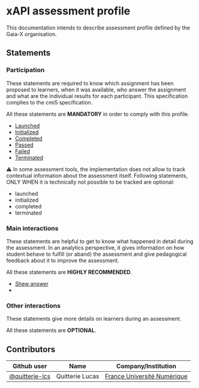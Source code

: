 # xAPI assessment profile

This documentation intends to describe assessment profile defined by the Gaia-X organisation.

## Statements

### Participation

These statements are required to know which assignment has been proposed to learners, when it was available, who answer the assignment and what are the individual results for each participant. This specification complies to the cmi5 specification.

All these statements are **MANDATORY** in order to comply with this profile.

- [Launched](./statements/mandatory/launched.md)
- [Initialized](./statements/mandatory/initialized.md)
- [Completed](./statements/mandatory/completed.md)
- [Passed](./statements/mandatory/passed.md)
- [Failed](./statements/mandatory/failed.md)
- [Terminated](./statements/mandatory/terminated.md)

:warning: In some assessment tools, the implementation does not allow to track contextual information about the assessment itself.
Following statements, ONLY WHEN it is technically not possible to be tracked are optional:
- launched
- initialized
- completed
- terminated

### Main interactions

These statements are helpful to get to know what happened in detail during the assessment. In an analytics perspective, it gives information on how student behave to fulfill (or aband) the assessment and give pedagogical feedback about it to improve the assessment.

All these statements are **HIGHLY RECOMMENDED**.

- [Shew answer](/statements/optional/shew-answer.md)
- 

### Other interactions

These statements give more details on learners during an assessment.

All these statements are **OPTIONAL**.

## Contributors

| Github user  | Name            | Company/Institution         |
|----------------|-----------------|-----------------------------|
| [@quitterie-lcs](https://github.com/quitterie-lcs) | Quitterie Lucas | [France Université Numérique](https://www.france-universite-numerique.fr/en/) |

